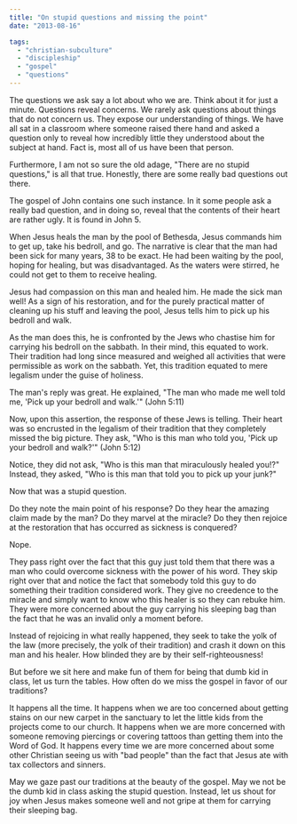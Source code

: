 ```yaml
---
title: "On stupid questions and missing the point"
date: "2013-08-16"

tags: 
  - "christian-subculture"
  - "discipleship"
  - "gospel"
  - "questions"
---
```


The questions we ask say a lot about who we are. Think about it for just a minute. Questions reveal concerns. We rarely ask questions about things that do not concern us. They expose our understanding of things. We have all sat in a classroom where someone raised there hand and asked a question only to reveal how incredibly little they understood about the subject at hand. Fact is, most all of us have been that person.

Furthermore, I am not so sure the old adage, "There are no stupid questions," is all that true. Honestly, there are some really bad questions out there.

The gospel of John contains one such instance. In it some people ask a really bad question, and in doing so, reveal that the contents of their heart are rather ugly. It is found in John 5.

When Jesus heals the man by the pool of Bethesda, Jesus commands him to get up, take his bedroll, and go. The narrative is clear that the man had been sick for many years, 38 to be exact. He had been waiting by the pool, hoping for healing, but was disadvantaged. As the waters were stirred, he could not get to them to receive healing.

Jesus had compassion on this man and healed him. He made the sick man well! As a sign of his restoration, and for the purely practical matter of cleaning up his stuff and leaving the pool, Jesus tells him to pick up his bedroll and walk.

As the man does this, he is confronted by the Jews who chastise him for carrying his bedroll on the sabbath. In their mind, this equated to work. Their tradition had long since measured and weighed all activities that were permissible as work on the sabbath. Yet, this tradition equated to mere legalism under the guise of holiness.

The man's reply was great. He explained, "The man who made me well told me, 'Pick up your bedroll and walk.'" (John 5:11)

Now, upon this assertion, the response of these Jews is telling. Their heart was so encrusted in the legalism of their tradition that they completely missed the big picture. They ask, "Who is this man who told you, 'Pick up your bedroll and walk?'" (John 5:12)

Notice, they did not ask, "Who is this man that miraculously healed you!?" Instead, they asked, "Who is this man that told you to pick up your junk?"

Now that was a stupid question.

Do they note the main point of his response? Do they hear the amazing claim made by the man? Do they marvel at the miracle? Do they then rejoice at the restoration that has occurred as sickness is conquered?

Nope.

They pass right over the fact that this guy just told them that there was a man who could overcome sickness with the power of his word. They skip right over that and notice the fact that somebody told this guy to do something their tradition considered work. They give no creedence to the miracle and simply want to know who this healer is so they can rebuke him. They were more concerned about the guy carrying his sleeping bag than the fact that he was an invalid only a moment before.

Instead of rejoicing in what really happened, they seek to take the yolk of the law (more precisely, the yolk of their tradition) and crash it down on this man and his healer. How blinded they are by their self-righteousness!

But before we sit here and make fun of them for being that dumb kid in class, let us turn the tables. How often do we miss the gospel in favor of our traditions?

It happens all the time. It happens when we are too concerned about getting stains on our new carpet in the sanctuary to let the little kids from the projects come to our church. It happens when we are more concerned with someone removing piercings or covering tattoos than getting them into the Word of God. It happens every time we are more concerned about some other Christian seeing us with "bad people" than the fact that Jesus ate with tax collectors and sinners.

May we gaze past our traditions at the beauty of the gospel. May we not be the dumb kid in class asking the stupid question. Instead, let us shout for joy when Jesus makes someone well and not gripe at them for carrying their sleeping bag.
